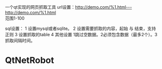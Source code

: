 一个qt实现的网页抓取工具
url设置：http://demo.com/%1.html---http://demo.com/%1.html    
     范围1-100
	
sql设置：
1 设置mysql或者sqlite。
2 设置需要抓取的内容，起始 与 结束，支持正则
3 设置抓取的table
4 其他设置 1跳过空数据。2必须包含数据（最多2个）。3 抓取间隔时间。

# QtNetRobot
